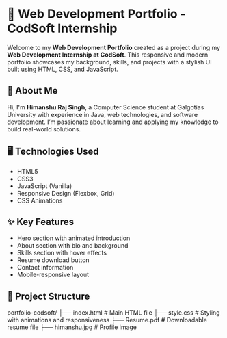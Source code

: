 # 💼 Web Development Portfolio - CodSoft Internship

Welcome to my **Web Development Portfolio** created as a project during my **Web Development Internship at CodSoft**. This responsive and modern portfolio showcases my background, skills, and projects with a stylish UI built using HTML, CSS, and JavaScript.

## 📌 About Me

Hi, I'm **Himanshu Raj Singh**, a Computer Science student at Galgotias University with experience in Java, web technologies, and software development. I’m passionate about learning and applying my knowledge to build real-world solutions.

## 🖥️ Technologies Used

- HTML5  
- CSS3  
- JavaScript (Vanilla)  
- Responsive Design (Flexbox, Grid)  
- CSS Animations 

## ✨ Key Features

- Hero section with animated introduction  
- About section with bio and background  
- Skills section with hover effects  
- Resume download button  
- Contact information  
- Mobile-responsive layout  


## 📁 Project Structure

portfolio-codsoft/
├── index.html # Main HTML file
├── style.css # Styling with animations and responsiveness
├── Resume.pdf # Downloadable resume file
├── himanshu.jpg # Profile image
